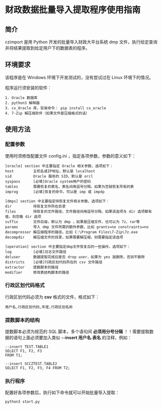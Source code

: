 # 财政数据批量导入提取程序使用指南

## 简介

czimport 是用 Python 开发的批量导入财政大平台系统 dmp 文件，执行给定查询并将结果提取到给定用户下的数据表的程序。

## 环境要求

该程序是在 Windows 环境下开发测试的，没有尝试过在 Linux 环境下的情况。

程序运行须安装的软件：

    1. Oracle 数据库
    2. python3 解释器
    3. cx_Oracle 库，安装命令： pip install cx_oracle
    4. 7-Zip 解压缩软件（如果文件是压缩格式的话）

## 使用方法

### 配置参数

使用时须修改配置文件 config.ini ，指定各项参数，参数的意义如下：

    [oracle] section 中主要指定 Oracle 相关参数，选项如下：
    host         主机名或IP地址，默认是 localhost
    sid          Oracle 服务的 SID，默认是 orcl
    syspass      [必填]Oracle system用户的密码
    tables       需要恢复的表名，表名间用逗号分隔，如果为空就恢复所有的表
    improg       [必填]恢复的命令，可以是 imp 或 impdp

    [dmps] section 中主要指定待恢复文件相关参数，选项如下：
    dir          待恢复文件所在目录
    files        待恢复的文件路径，文件路径间用逗号分隔，如果该选项与 dir 选项都有值，则忽略 dir 选项
    suffix       文件后缀，默认为 dmp ，如果是压缩文件，也可以为 7z、rar等
    params       导入 dmp 文件所需的额外参数，比如 grants=no constraints=no
    decompressor 解压缩程序的路径，比如 C:\Program Files\7-Zip\7z.exe
    decompdir    解压缩文件的目录，如果需要解压缩，则需要指定该选项

    [operation] section 中主要指定dmp文件恢复后的一些操作，选项如下：
    log          [必填]日志文件路径
    deluser      数据提取完成后是否 drop user，如果为 yes 就删除，否则不删除
    districts    [必填]行政区划代码所在的 csv 文件路径
    extractor    提数脚本的路径
    modifier     修改表结构脚本的路径

### 行政区划代码格式

行政区划代码必须为 **csv** 格式的文件，格式如下：

    用户名,行政区划代码,年度,行政区划名称

### 提数脚本的结构

提数脚本必须为规范的 SQL 脚本，多个语句间 **必须用分号分隔** ！！需要提取数据的语句上面必须要加入类似 **--insert 用户名.表名** 的注释，例如：

    --insert TEST.TABLE1
    SELECT F1, F2, F3
    FROM T1;

    --insert SCCZTEST.TABLE2
    SELECT F1, F2, F3, F4 FROM T2;

### 执行程序

配置好各项参数后，执行如下命令就可以开始批量导入提取：

    python3 start.py
